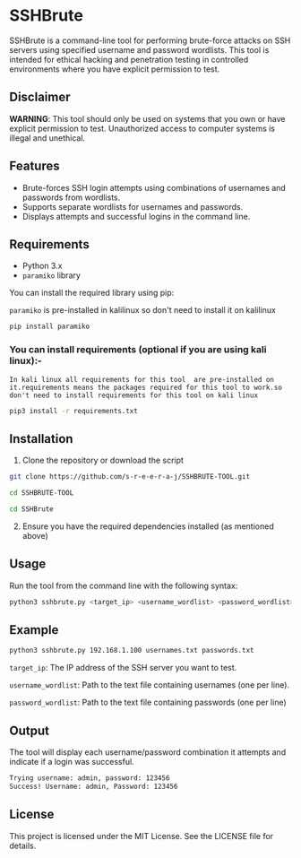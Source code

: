 # SSHBrute

SSHBrute is a command-line tool for performing brute-force attacks on SSH servers using specified username and password wordlists. This tool is intended for ethical hacking and penetration testing in controlled environments where you have explicit permission to test.

## Disclaimer

**WARNING**: This tool should only be used on systems that you own or have explicit permission to test. Unauthorized access to computer systems is illegal and unethical.

## Features

- Brute-forces SSH login attempts using combinations of usernames and passwords from wordlists.
- Supports separate wordlists for usernames and passwords.
- Displays attempts and successful logins in the command line.

## Requirements

- Python 3.x
- `paramiko` library

You can install the required library using pip:

`paramiko` is pre-installed in kalilinux so don't need to install it on kalilinux 

```bash
pip install paramiko
```
### You can install requirements (optional if you are using kali linux):-

`In kali linux all requirements for this tool  are pre-installed on it.requirements means the packages required for this tool to work.so don't need to install requirements for this tool on kali linux`

```bash
pip3 install -r requirements.txt
```

## Installation

1. Clone the repository or download the script

```bash
git clone https://github.com/s-r-e-e-r-a-j/SSHBRUTE-TOOL.git
```
```bash
cd SSHBRUTE-TOOL
```
```bash
cd SSHBrute
```
2. Ensure you have the required dependencies installed (as mentioned above)



## Usage

Run the tool from the command line with the following syntax:

```bash
python3 sshbrute.py <target_ip> <username_wordlist> <password_wordlist>
```

## Example

```bash
python3 sshbrute.py 192.168.1.100 usernames.txt passwords.txt
```

`target_ip`: The IP address of the SSH server you want to 
test.

`username_wordlist`: Path to the text file containing usernames (one per line).

`password_wordlist`: Path to the text file containing passwords (one per line)


## Output

The tool will display each username/password combination it attempts and indicate if a login was successful.

```bash
Trying username: admin, password: 123456
Success! Username: admin, Password: 123456
```

## License

This project is licensed under the MIT License. See the LICENSE file for details.
